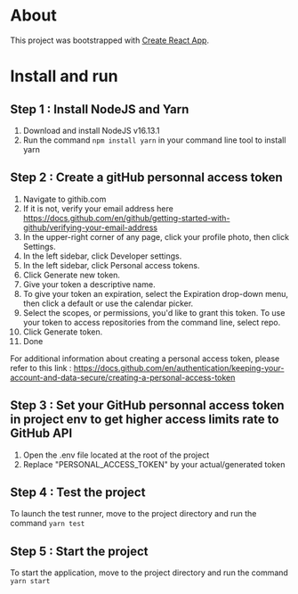 # About

This project was bootstrapped with [Create React App](https://github.com/facebook/create-react-app).

# Install and run 

## Step 1 : Install NodeJS and Yarn 

1. Download and install NodeJS v16.13.1
2. Run the command `npm install yarn` in your command line tool to install yarn


## Step 2 : Create a gitHub personnal access token

1. Navigate to githib.com
2. If it is not, verify your email address here https://docs.github.com/en/github/getting-started-with-github/verifying-your-email-address 
3. In the upper-right corner of any page, click your profile photo, then click Settings.
4. In the left sidebar, click  Developer settings.
5. In the left sidebar, click Personal access tokens.
6. Click Generate new token.
7. Give your token a descriptive name.
8. To give your token an expiration, select the Expiration drop-down menu, then click a default or use the calendar picker.
9. Select the scopes, or permissions, you'd like to grant this token. To use your token to access repositories from the command line, select repo.
10. Click Generate token.
11. Done

For additional information about creating a personal access token, please refer to this link : https://docs.github.com/en/authentication/keeping-your-account-and-data-secure/creating-a-personal-access-token


## Step 3 : Set your GitHub personnal access token in project env to get higher access limits rate to GitHub API

1. Open the .env file located at the root of the project
2. Replace "PERSONAL_ACCESS_TOKEN" by your actual/generated token


## Step 4 : Test the project

To launch the test runner, move to the project directory and run the command `yarn test` 


## Step 5 : Start the project

To start the application, move to the project directory and run the command `yarn start`


